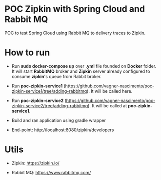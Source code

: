 # POC Zipkin with Spring Cloud and Rabbit MQ

POC to test Spring Cloud using Rabbit MQ to delivery traces to Zipkin. 

# How to run
- Run **sudo docker-compose up** over **.yml** file founded on **Docker** folder. It will start **RabbitMQ** broker and **Zipkin** server already configured to consume **zipkin**'s queue from Rabbit broker.
 
- Run **poc-zipkin-service1** (https://github.com/vagner-nascimento/poc-zipkin-service1/tree/adding-rabbitmq). It will be called here.

- Run **poc-zipkin-service2** (https://github.com/vagner-nascimento/poc-zipkin-service2/tree/adding-rabbitmq). It will be called at **poc-zipkin-service1**.

- Build and ran application using gradle wrapper

- End-point: http://localhost:8080/zipkin/developers

# Utils
- Zipkin: https://zipkin.io/

- Rabbit MQ: https://www.rabbitmq.com/
